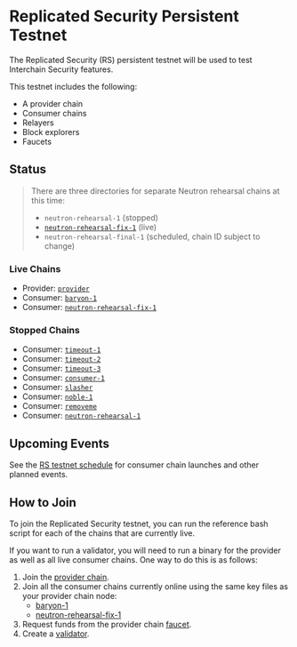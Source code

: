 # Replicated Security Persistent Testnet

The Replicated Security (RS) persistent testnet will be used to test Interchain Security features.

This testnet includes the following:
* A provider chain
* Consumer chains
* Relayers
* Block explorers
* Faucets

## Status

> There are three directories for separate Neutron rehearsal chains at this time:
> * `neutron-rehearsal-1` (stopped)
> * [`neutron-rehearsal-fix-1`](/replicated-security/neutron-rehearsal-fix-1/) (live)
> * `neutron-rehearsal-final-1` (scheduled, chain ID subject to change)

### Live Chains

* Provider: [`provider`](/replicated-security/provider/README.md)
* Consumer: [`baryon-1`](/replicated-security/baryon-1/README.md)
* Consumer: [`neutron-rehearsal-fix-1`](/replicated-security/neutron-rehearsal-fix-1/README.md)

### Stopped Chains

* Consumer: [`timeout-1`](/replicated-security/timeout-1/README.md)
* Consumer: [`timeout-2`](/replicated-security/timeout-2/README.md)
* Consumer: [`timeout-3`](/replicated-security/timeout-3/README.md)
* Consumer: [`consumer-1`](/replicated-security/consumer-1/README.md)
* Consumer: [`slasher`](/replicated-security/slasher/README.md)
* Consumer: [`noble-1`](/replicated-security/noble-1/README.md)
* Consumer: [`removeme`](/replicated-security/removeme/README.md)
* Consumer: [`neutron-rehearsal-1`](/replicated-security/neutron-rehearsal-1/README.md)

## Upcoming Events

See the [RS testnet schedule](SCHEDULE.md) for consumer chain launches and other planned events.

## How to Join

To join the Replicated Security testnet, you can run the reference bash script for each of the chains that are currently live.

If you want to run a validator, you will need to run a binary for the provider as well as all live consumer chains. One way to do this is as follows:

1. Join the [provider chain](https://github.com/cosmos/testnets/tree/master/replicated-security/provider#how-to-join).
2. Join all the consumer chains currently online using the same key files as your provider chain node:
   * [baryon-1](https://github.com/cosmos/testnets/tree/master/replicated-security/baryon-1#how-to-join)
   * [neutron-rehearsal-fix-1](https://github.com/cosmos/testnets/tree/master/replicated-security/neutron-rehearsal-fix-1#how-to-join)
3. Request funds from the provider chain [faucet](https://faucet.rs-testnet.polypore.xyz).
4. Create a [validator](https://github.com/cosmos/testnets/tree/master/replicated-security/provider#creating-a-validator).
